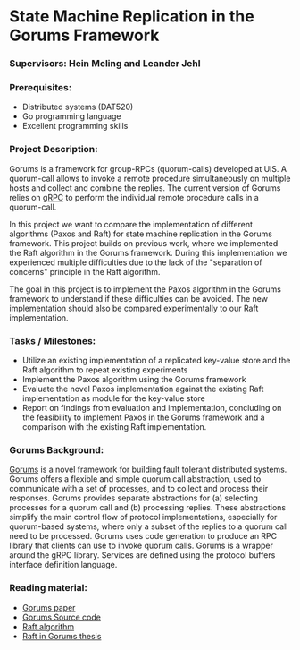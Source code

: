 # State Machine Replication in the Gorums Framework

### Supervisors: Hein Meling and Leander Jehl

### Prerequisites:

- Distributed systems (DAT520)
- Go programming language
- Excellent programming skills

### Project Description:

Gorums is a framework for group-RPCs (quorum-calls) developed at UiS. A quorum-call allows to invoke a remote procedure simultaneously on multiple hosts and collect and combine the replies. The current version of Gorums relies on [gRPC](https://grpc.io/) to perform the individual remote procedure calls in a quorum-call.

In this project we want to compare the implementation of different algorithms (Paxos and Raft) for state machine replication in the Gorums framework. This project builds on previous work, where we implemented the Raft algorithm in the Gorums framework. During this implementation we experienced multiple difficulties due to the lack of the "separation of concerns" principle in the Raft algorithm.

The goal in this project is to implement the Paxos algorithm in the Gorums framework to understand if these difficulties can be avoided. The new implementation should also be compared experimentally to our Raft implementation.

### Tasks / Milestones:

- Utilize an existing implementation of a replicated key-value store and the Raft algorithm to repeat existing experiments
- Implement the Paxos algorithm using the Gorums framework
- Evaluate the novel Paxos implementation against the existing Raft implementation as module for the key-value store
- Report on findings from evaluation and implementation, concluding on the feasibility to implement Paxos in the Gorums framework and a comparison with the existing Raft implementation.

### Gorums Background:

[Gorums](https://github.com/relab/gorums) is a novel framework for building fault tolerant distributed systems. Gorums offers a flexible and simple quorum call abstraction, used to communicate with a set of processes, and to collect and process their responses. Gorums provides separate abstractions for (a) selecting processes for a quorum call and (b) processing replies. These abstractions simplify the main control flow of protocol implementations, especially for quorum-based systems, where only a subset of the replies to a quorum call need to be processed. Gorums uses code generation to produce an RPC library that clients can use to invoke quorum calls. Gorums is a wrapper around the gRPC library. Services are defined using the protocol buffers interface definition language.

### Reading material:

- [Gorums paper](https://ieeexplore.ieee.org/document/7980198/)
- [Gorums Source code](https://github.com/relab/gorums)
- [Raft algorithm](https://raft.github.io/)
- [Raft in Gorums thesis](https://brage.bibsys.no/xmlui/handle/11250/2455424)
